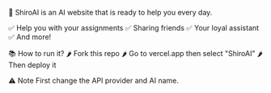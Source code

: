  🤖 ShiroAI is an AI website that is ready to help you every day.
 
 ✅ Help you with your assignments
 ✅ Sharing friends
 ✅ Your loyal assistant
 ✅ And more!

 📚 How to run it?
 🌶️ Fork this repo
 🌶️ Go to vercel.app then select "ShiroAI"
 🌶️ Then deploy it

 ⚠️ Note
 First change the API provider and AI name.
